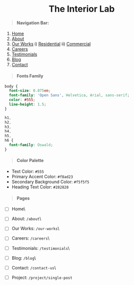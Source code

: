 # <h1 align="center"> The Interior Lab </h1>

> #### Navigation Bar:

1. [Home](/home)
2. [About](/about)
3. [Our Works](/our-works)
   i) [Residential](/our-works/residential)
   ii) [Commercial](/our-works/commercial)
4. [Careers](/careers)
5. [Testimonials](/testimonials)
6. [Blog](/blog)
7. [Contact](/contact-us)

> #### Fonts Family

```css
body {
  font-size: 0.875em;
  font-family: 'Open Sans', Helvetica, Arial, sans-serif;
  color: #555;
  line-height: 1.5;
}
```

```css
h1,
h2,
h3,
h4,
h5,
h6 {
  font-family: Oswald;
}
```

> #### Color Palette

- Text Color: `#555`
- Primary Accent Color: `#f8ad23`
- Secondary Background Color: `#f5f5f5`
- Heading Text Color: `#282828`

> #### Pages

- [ ] Home\
- [ ] About: `/about`\
- [ ] Our Works: `/our-works`\
- [ ] Careers: `/careers`\
- [ ] Testimonials: `/testimonials`\
- [ ] Blog: `/blog`\
- [ ] Contact: `/contact-us`\
- [ ] Project: `/project/single-post`

